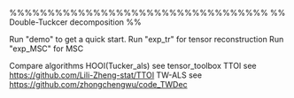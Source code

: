 %%%%%%%%%%%%%%%%%%%%%%%%%%%%%%%%%%
%% Double-Tuckcer decomposition %%

Run "demo" to get a quick start. 
Run "exp_tr" for tensor reconstruction
Run "exp_MSC" for MSC

Compare algorithms HOOI(Tucker_als) see tensor_toolbox 
TTOI see https://github.com/Lili-Zheng-stat/TTOI
TW-ALS see https://github.com/zhongchengwu/code_TWDec


